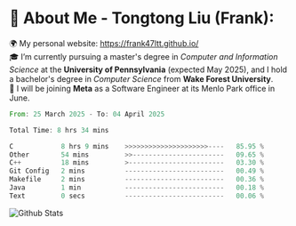 # 💫 About Me - Tongtong Liu (Frank):
🌍 My personal website: https://frank47ltt.github.io/  
🎓 I’m currently pursuing a master's degree in *Computer and Information Science* at the **University of Pennsylvania** (expected May 2025), and I hold a bachelor's degree in *Computer Science* from **Wake Forest University**.  
💼 I will be joining **Meta** as a Software Engineer at its Menlo Park office in June.  


<!--START_SECTION:waka-->

```rust
From: 25 March 2025 - To: 04 April 2025

Total Time: 8 hrs 34 mins

C            8 hrs 9 mins    >>>>>>>>>>>>>>>>>>>>>----   85.95 %
Other        54 mins         >>-----------------------   09.65 %
C++          18 mins         >------------------------   03.30 %
Git Config   2 mins          -------------------------   00.49 %
Makefile     2 mins          -------------------------   00.36 %
Java         1 min           -------------------------   00.18 %
Text         0 secs          -------------------------   00.06 %
```

<!--END_SECTION:waka-->


![Github Stats](https://github-readme-stats.vercel.app/api?username=frank47ltt&count_private=true&show_icons=true&include_all_commits=true)
